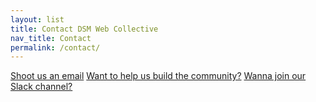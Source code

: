```yaml
---
layout: list
title: Contact DSM Web Collective
nav_title: Contact
permalink: /contact/
---
```


<div class="list contact-list">
    <a href="mailto:kjbrumm@gmail.com" target="_blank">Shoot us an email</a>
    <a href="https://github.com/dsmwebcollective/dsmwebcollective.github.io/blob/master/CONTRIBUTING.md">Want to help us build the community?</a>
    <a href="http://dsmwebcollective.herokuapp.com" target="_blank">Wanna join our Slack channel?</a>
</div>

